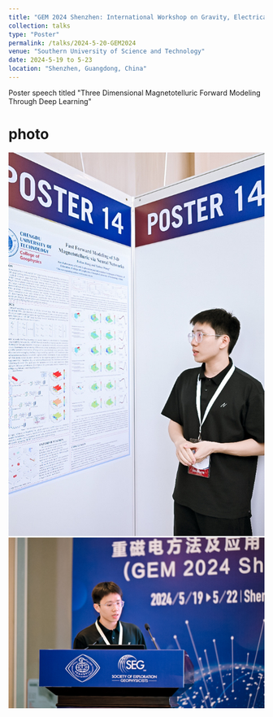```yaml
---
title: "GEM 2024 Shenzhen: International Workshop on Gravity, Electrical, and Magnetic Methods and Their Applications"
collection: talks
type: "Poster"
permalink: /talks/2024-5-20-GEM2024
venue: "Southern University of Science and Technology"
date: 2024-5-19 to 5-23
location: "Shenzhen, Guangdong, China"
---
```


Poster speech titled "Three Dimensional Magnetotelluric Forward Modeling Through Deep Learning"

# photo
![现场照片1](../images/talk/1.jpg)
![现场照片2](../images/talk/2.jpg)